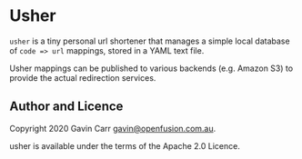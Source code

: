 
Usher
=====

`usher` is a tiny personal url shortener that manages a simple local
database of `code => url` mappings, stored in a YAML text file.

Usher mappings can be published to various backends (e.g. Amazon S3)
to provide the actual redirection services.


Author and Licence
------------------

Copyright 2020 Gavin Carr <gavin@openfusion.com.au>.

usher is available under the terms of the Apache 2.0 Licence.


